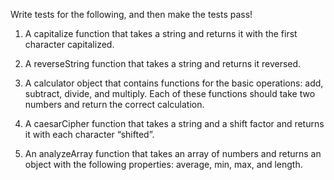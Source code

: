 Write tests for the following, and then make the tests pass!

1. A capitalize function that takes a string and returns it with the first character capitalized.

2. A reverseString function that takes a string and returns it reversed.

3. A calculator object that contains functions for the basic operations: add, subtract, divide, and multiply. Each of these functions should take two numbers and return the correct calculation.

4. A caesarCipher function that takes a string and a shift factor and returns it with each character “shifted”.

5. An analyzeArray function that takes an array of numbers and returns an object with the following properties: average, min, max, and length.
